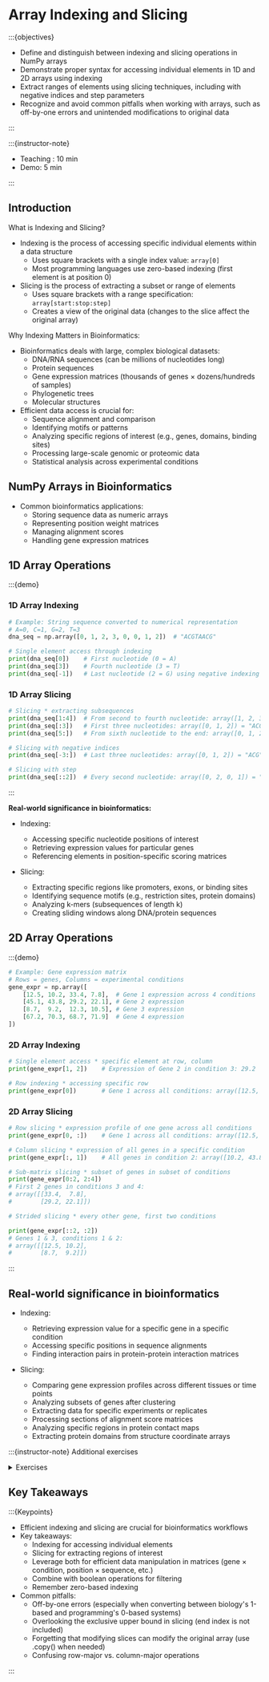 # Array Indexing and Slicing

:::{objectives}

* Define and distinguish between indexing and slicing operations in NumPy arrays
* Demonstrate proper syntax for accessing individual elements in 1D and 2D arrays using indexing
* Extract ranges of elements using slicing techniques, including with negative indices and step parameters
* Recognize and avoid common pitfalls when working with arrays, such as off-by-one errors and unintended modifications to original data

:::

:::{instructor-note}

* Teaching : 10 min
* Demo: 5 min

:::

## Introduction

What is Indexing and Slicing?

* Indexing is the process of accessing specific individual elements within a data structure
  * Uses square brackets with a single index value: `array[0]`
  * Most programming languages use zero-based indexing (first element is at position 0)
* Slicing is the process of extracting a subset or range of elements
  * Uses square brackets with a range specification: `array[start:stop:step]`
  * Creates a view of the original data (changes to the slice affect the original array)

Why Indexing Matters in Bioinformatics:

* Bioinformatics deals with large, complex biological datasets:
  * DNA/RNA sequences (can be millions of nucleotides long)
  * Protein sequences
  * Gene expression matrices (thousands of genes × dozens/hundreds of samples)
  * Phylogenetic trees
  * Molecular structures
* Efficient data access is crucial for:
  * Sequence alignment and comparison
  * Identifying motifs or patterns
  * Analyzing specific regions of interest (e.g., genes, domains, binding sites)
  * Processing large-scale genomic or proteomic data
  * Statistical analysis across experimental conditions

## NumPy Arrays in Bioinformatics

* Common bioinformatics applications:
  * Storing sequence data as numeric arrays
  * Representing position weight matrices
  * Managing alignment scores
  * Handling gene expression matrices

## 1D Array Operations

:::{demo}

### 1D Array Indexing

```python
# Example: String sequence converted to numerical representation
# A=0, C=1, G=2, T=3
dna_seq = np.array([0, 1, 2, 3, 0, 0, 1, 2])  # "ACGTAACG"

# Single element access through indexing
print(dna_seq[0])    # First nucleotide (0 = A)
print(dna_seq[3])    # Fourth nucleotide (3 = T)
print(dna_seq[-1])   # Last nucleotide (2 = G) using negative indexing
```

### 1D Array Slicing

```python
# Slicing * extracting subsequences
print(dna_seq[1:4])  # From second to fourth nucleotide: array([1, 2, 3]) = "CGT"
print(dna_seq[:3])   # First three nucleotides: array([0, 1, 2]) = "ACG"
print(dna_seq[5:])   # From sixth nucleotide to the end: array([0, 1, 2]) = "ACG"

# Slicing with negative indices
print(dna_seq[-3:])  # Last three nucleotides: array([0, 1, 2]) = "ACG"

# Slicing with step
print(dna_seq[::2])  # Every second nucleotide: array([0, 2, 0, 1]) = "AGAC"
```

:::

**Real-world significance in bioinformatics:**

* Indexing:
  * Accessing specific nucleotide positions of interest
  * Retrieving expression values for particular genes
  * Referencing elements in position-specific scoring matrices
  
* Slicing:
  * Extracting specific regions like promoters, exons, or binding sites
  * Identifying sequence motifs (e.g., restriction sites, protein domains)
  * Analyzing k-mers (subsequences of length k)
  * Creating sliding windows along DNA/protein sequences

## 2D Array Operations

:::{demo}

```python
# Example: Gene expression matrix
# Rows = genes, Columns = experimental conditions
gene_expr = np.array([
    [12.5, 10.2, 33.4, 7.8],  # Gene 1 expression across 4 conditions
    [45.1, 43.8, 29.2, 22.1], # Gene 2 expression
    [8.7,  9.2,  12.3, 10.5], # Gene 3 expression
    [67.2, 70.3, 68.7, 71.9]  # Gene 4 expression
])
```

### 2D Array Indexing

```python
# Single element access * specific element at row, column
print(gene_expr[1, 2])    # Expression of Gene 2 in condition 3: 29.2

# Row indexing * accessing specific row
print(gene_expr[0])       # Gene 1 across all conditions: array([12.5, 10.2, 33.4, 7.8])
```

### 2D Array Slicing

```python
# Row slicing * expression profile of one gene across all conditions
print(gene_expr[0, :])    # Gene 1 across all conditions: array([12.5, 10.2, 33.4, 7.8])

# Column slicing * expression of all genes in a specific condition
print(gene_expr[:, 1])    # All genes in condition 2: array([10.2, 43.8, 9.2, 70.3])

# Sub-matrix slicing * subset of genes in subset of conditions
print(gene_expr[0:2, 2:4])
# First 2 genes in conditions 3 and 4:
# array([[33.4,  7.8],
#        [29.2, 22.1]])

# Strided slicing * every other gene, first two conditions

print(gene_expr[::2, :2])
# Genes 1 & 3, conditions 1 & 2:
# array([[12.5, 10.2],
#        [8.7,  9.2]])
```

:::

## Real-world significance in bioinformatics

* Indexing:
  * Retrieving expression value for a specific gene in a specific condition
  * Accessing specific positions in sequence alignments
  * Finding interaction pairs in protein-protein interaction matrices

* Slicing:
  * Comparing gene expression profiles across different tissues or time points
  * Analyzing subsets of genes after clustering
  * Extracting data for specific experiments or replicates
  * Processing sections of alignment score matrices
  * Analyzing specific regions in protein contact maps
  * Extracting protein domains from structure coordinate arrays

:::{instructor-note} Additional exercises

<details>
<summary>Exercises</summary>

:::{exercise}

Exercise 1: DNA Sequence Analysis (2-3 minutes)

Given a DNA sequence represented as an array of numerical values (A=0, C=1, G=2, T=3):

```python
import numpy as np
dna_seq = np.array([0, 1, 2, 3, 0, 0, 1, 2, 3, 3, 2, 1, 0, 0, 2, 3])  # "ACGTAACGTTGCAGT"
```

**Tasks:**

1. Extract the first 5 nucleotides
2. Extract the last 4 nucleotides
3. Extract every third nucleotide starting from the first position
4. Extract the subsequence from position 6 to position 10 (inclusive)



```python
# 1. First 5 nucleotides
print("First 5 nucleotides:", dna_seq[:5])

# 2. Last 4 nucleotides
print("Last 4 nucleotides:", dna_seq[-4:])

# 3. Every third nucleotide
print("Every third nucleotide:", dna_seq[::3])

# 4. Subsequence from position 6 to 10
print("Subsequence pos 6-10:", dna_seq[6:11])
# Note: Upper bound is exclusive in slicing, so we use 11 to include position 10
```

Output

```none
First 5 nucleotides: [0 1 2 3 0]
Last 4 nucleotides: [0 0 2 3]
Every third nucleotide: [0 3 1 3 0 3]
Subsequence pos 6-10: [1 2 3 3 2]
```


### Exercise 2: Gene Expression Analysis (2-3 minutes)

Given a gene expression matrix where rows represent genes and columns represent conditions:

```python
import numpy as np
gene_expr = np.array([
    [15.2, 21.5, 18.9, 11.8, 25.3],  # Gene 1
    [42.3, 38.1, 29.6, 33.2, 19.7],  # Gene 2
    [8.4,  7.5,  9.2,  8.1,  10.5],  # Gene 3
    [31.6, 29.8, 27.5, 34.9, 36.2],  # Gene 4
    [17.3, 19.8, 22.5, 21.3, 18.2]   # Gene 5
])
```

**Tasks:**

1. Extract the expression values for Gene 3
2. Extract the expression values for all genes under fifth column
3. Extract a sub-matrix containing Genes 2-4 under columns 2-3
4. Find the expression value for Gene 5 under columns 2

**Exercise 2 -Solution:**

```python
# 1. Expression values for Gene 3
print("Gene 3 expression:", gene_expr[2])
# Alternative: gene_expr[2, :]

# 2. Expression values for all genes under column 5
print("Condition 4 expression:", gene_expr[:, 4]) 

# 3. Sub-matrix of Genes 2-4 under columns 2-3
print("Sub-matrix (Genes 2-4, columns 2-3):")
print(gene_expr[1:4, 1:3])
# array([[38.1, 29.6],
#        [7.5,  9.2],
#        [29.8, 27.5]])

# 4. Expression value for Gene 5 under columns 2
print("Gene 5, columns 2:", gene_expr[4, 1]) 
```

Output

```none
Gene 3 expression: [ 8.4  7.5  9.2  8.1 10.5]
Condition 4 expression: [25.3 19.7 10.5 36.2 18.2]
Sub-matrix (Genes 2-4, columns 2-3):
[[38.1 29.6]
 [ 7.5  9.2]
 [29.8 27.5]]
Gene 5, columns 2: 19.8
```


## Exercise 3: Multi-sequence Alignment Analysis (2-3 minutes)

Consider a simplified alignment scoring matrix where each row represents a match (1) or mismatch (0) and each column represents a position in the alignment:

```python
import numpy as np
alignment_scores = np.array([
    [1, 0, 1, 1, 0, 1, 0, 0, 1, 1],  # Sequence 1
    [1, 1, 0, 1, 0, 0, 1, 1, 0, 1],  # Sequence 2
    [0, 1, 1, 1, 1, 0, 0, 1, 0, 0],  # Sequence 3
    [1, 0, 0, 1, 1, 1, 0, 0, 1, 1]   # Sequence 4
])  # 1 = match, 0 = mismatch
```

**Tasks:**

1. Find positions where all sequences match (all rows having 1s in a column - use `np.all` with a mask)
2. Extract scores for positions 3-7 for all sequences
3. Find the matching pattern (positions with value 1) for Sequence 3
4. Extract a sub-alignment of the first two sequences for the last five positions

**Exercise 3 -Solution:**


```python
# 1. Positions where all sequences match
all_match = np.all(alignment_scores == 1, axis=0)
print("Positions where all sequences match:", np.where(all_match)[0]) 

# 2. Scores for positions 3-7 for all sequences
print("Positions 3-7 scores:")
print(alignment_scores[:, 3:8])

# 3. Matching pattern for Sequence 3
seq3_matches = alignment_scores[2] == 1
print("Sequence 3 match positions:", np.where(seq3_matches)[0])

# 4. Sub-alignment of first two sequences for last five positions
print("Sub-alignment (Seq 1-2, last 5 positions):")
print(alignment_scores[0:2, 5:])
```

Output

```none
Positions where all sequences match: [3]
Positions 3-7 scores:
[[1 0 1 0 0]
 [1 0 0 1 1]
 [1 1 0 0 1]
 [1 1 1 0 0]]
Sequence 3 match positions: [1 2 3 4 7]
Sub-alignment (Seq 1-2, last 5 positions):
[[1 0 0 1 1]
 [0 1 1 0 1]]
```

:::
</details>

## Key Takeaways

:::{Keypoints}

* Efficient indexing and slicing are crucial for bioinformatics workflows
* Key takeaways:
  * Indexing for accessing individual elements
  * Slicing for extracting regions of interest
  * Leverage both for efficient data manipulation in matrices (gene × condition, position × sequence, etc.)
  * Combine with boolean operations for filtering
  * Remember zero-based indexing
* Common pitfalls:
  * Off-by-one errors (especially when converting between biology's 1-based and programming's 0-based systems)
  * Overlooking the exclusive upper bound in slicing (end index is not included)
  * Forgetting that modifying slices can modify the original array (use .copy() when needed)
  * Confusing row-major vs. column-major operations

:::

